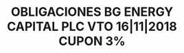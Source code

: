 ---
layout: asset
title: OBLIGACIONES BG ENERGY CAPITAL PLC VTO 16|11|2018 CUPON 3%
isin: XS0706245163
---